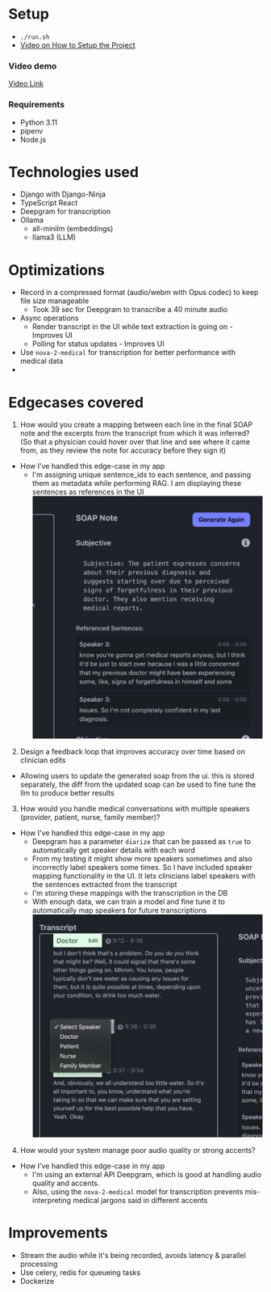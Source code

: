 # Setup
- `./run.sh`
- [Video on How to Setup the Project](https://youtu.be/0AOA4lF0vho)

### Video demo
[Video Link](https://youtu.be/O3Hq2BbhcAY)

### Requirements
- Python 3.11
- pipenv
- Node.js

# Technologies used
- Django with Django-Ninja
- TypeScript React
- Deepgram for transcription
- Ollama
  - all-minilm (embeddings)
  - llama3 (LLM)

# Optimizations
- Record in a compressed format (audio/webm with Opus codec) to keep file size manageable
  - Took 39 sec for Deepgram to transcribe a 40 minute audio
- Async operations
  - Render transcript in the UI while text extraction is going on - Improves UI
  - Polling for status updates - Improves UI
- Use `nova-2-medical` for transcription for better performance with medical data
- 


# Edgecases covered
1. How would you create a mapping between each line in the final SOAP note and the excerpts from the transcript from which it was inferred? (So that a physician could hover over that line and see where it came from, as they review the note for accuracy before they sign it)
- How I've handled this edge-case in my app
  - I'm assigning unique sentence_ids to each sentence, and passing them as metadata while performing RAG. I am displaying these sentences as references in the UI
  ![](screenshots/references.png)

2. Design a feedback loop that improves accuracy over time based on clinician edits
- Allowing users to update the generated soap from the ui. this is stored separately, the diff from the updated soap can be used to fine tune the llm to produce better results

3. How would you handle medical conversations with multiple speakers (provider, patient, nurse, family member)?

- How I've handled this edge-case in my app
   - Deepgram has a parameter `diarize` that can be passed as `true` to automatically get speaker details with each word
   - From my testing it might show more speakers sometimes and also incorrectly label speakers some times. So I have included speaker mapping functionality in the UI. It lets clinicians label speakers with the sentences extracted from the transcript
   - I'm storing these mappings with the transcription in the DB
   - With enough data, we can train a model and fine tune it to automatically map speakers for future transcriptions
  ![](screenshots/speaker_mapping.png)

4. How would your system manage poor audio quality or strong accents?
- How I've handled this edge-case in my app
   - I'm using an external API Deepgram, which is good at handling audio quality and accents.
   - Also, using the `nova-2-medical` model for transcription prevents mis-interpreting medical jargons said in different accents


# Improvements
- Stream the audio while it's being recorded, avoids latency & parallel processing
- Use celery, redis for queueing tasks
- Dockerize
